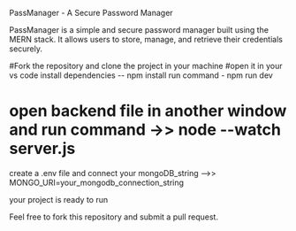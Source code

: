 PassManager - A Secure Password Manager

PassManager is a simple and secure password manager built using the MERN stack. It allows users to store, manage, and retrieve their credentials securely.

#Fork the repository and clone the project in your machine 
#open it in your vs code 
install dependencies -- npm install
run command - npm run dev 

# open backend file in another window and run command ->> node --watch server.js
create a .env file and connect your mongoDB_string -->> MONGO_URI=your_mongodb_connection_string


your project is ready to run 

Feel free to fork this repository and submit a pull request.

